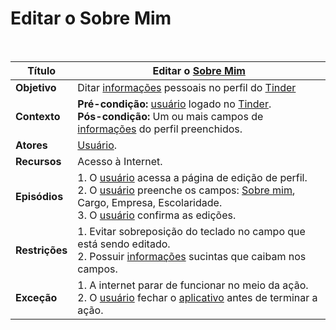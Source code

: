 # Editar o Sobre Mim

<br />

|Título|Editar o [Sobre Mim](/modelagem/lexicos#sobre-mim)|
|------|---------|
|**Objetivo**|Ditar [informações](/modelagem/lexicos#info) pessoais no perfil do [Tinder](/modelagem/lexicos#tinder)|
|**Contexto**|**Pré-condição:** [usuário](/modelagem/lexicos#usuário) logado no [Tinder](/modelagem/lexicos#tinder).<br />**Pós-condição:** Um ou mais campos de [informações](/modelagem/lexicos#info) do perfil preenchidos.|
|**Atores**|[Usuário](/modelagem/lexicos#usuário).|
|**Recursos**|Acesso à Internet.|
|**Episódios**|1. O [usuário](/modelagem/lexicos#usuário) acessa a página de edição de perfil.<br />2. O [usuário](/modelagem/lexicos#usuário) preenche os campos: [Sobre mim](/modelagem/lexicos#sobre-mim), Cargo, Empresa, Escolaridade.<br />3. O [usuário](/modelagem/lexicos#usuário) confirma as edições.|
|**Restrições**|1. Evitar sobreposição do teclado no campo que está sendo editado.<br />2. Possuir [informações](/modelagem/lexicos#info) sucintas que caibam nos campos.|
|**Exceção**|1. A internet parar de funcionar no meio da ação. <br />2. O [usuário](/modelagem/lexicos#usuário) fechar o [aplicativo](/modelagem/lexicos#tinder) antes de terminar a ação.|
